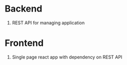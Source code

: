 # Backend
1. REST API for managing application

# Frontend
1. Single page react app with dependency on REST API

